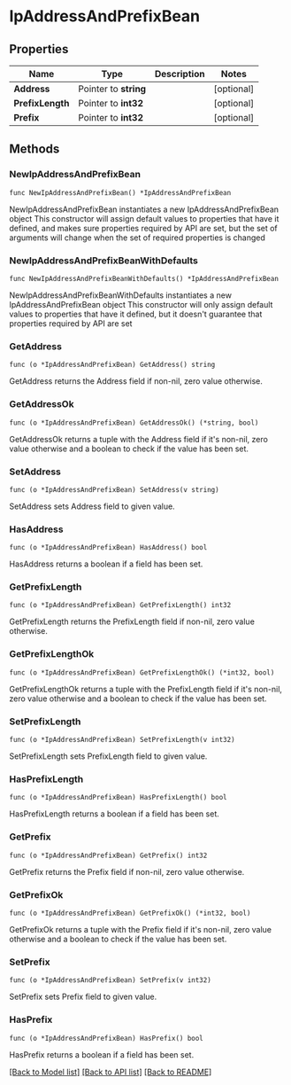 # IpAddressAndPrefixBean

## Properties

Name | Type | Description | Notes
------------ | ------------- | ------------- | -------------
**Address** | Pointer to **string** |  | [optional] 
**PrefixLength** | Pointer to **int32** |  | [optional] 
**Prefix** | Pointer to **int32** |  | [optional] 

## Methods

### NewIpAddressAndPrefixBean

`func NewIpAddressAndPrefixBean() *IpAddressAndPrefixBean`

NewIpAddressAndPrefixBean instantiates a new IpAddressAndPrefixBean object
This constructor will assign default values to properties that have it defined,
and makes sure properties required by API are set, but the set of arguments
will change when the set of required properties is changed

### NewIpAddressAndPrefixBeanWithDefaults

`func NewIpAddressAndPrefixBeanWithDefaults() *IpAddressAndPrefixBean`

NewIpAddressAndPrefixBeanWithDefaults instantiates a new IpAddressAndPrefixBean object
This constructor will only assign default values to properties that have it defined,
but it doesn't guarantee that properties required by API are set

### GetAddress

`func (o *IpAddressAndPrefixBean) GetAddress() string`

GetAddress returns the Address field if non-nil, zero value otherwise.

### GetAddressOk

`func (o *IpAddressAndPrefixBean) GetAddressOk() (*string, bool)`

GetAddressOk returns a tuple with the Address field if it's non-nil, zero value otherwise
and a boolean to check if the value has been set.

### SetAddress

`func (o *IpAddressAndPrefixBean) SetAddress(v string)`

SetAddress sets Address field to given value.

### HasAddress

`func (o *IpAddressAndPrefixBean) HasAddress() bool`

HasAddress returns a boolean if a field has been set.

### GetPrefixLength

`func (o *IpAddressAndPrefixBean) GetPrefixLength() int32`

GetPrefixLength returns the PrefixLength field if non-nil, zero value otherwise.

### GetPrefixLengthOk

`func (o *IpAddressAndPrefixBean) GetPrefixLengthOk() (*int32, bool)`

GetPrefixLengthOk returns a tuple with the PrefixLength field if it's non-nil, zero value otherwise
and a boolean to check if the value has been set.

### SetPrefixLength

`func (o *IpAddressAndPrefixBean) SetPrefixLength(v int32)`

SetPrefixLength sets PrefixLength field to given value.

### HasPrefixLength

`func (o *IpAddressAndPrefixBean) HasPrefixLength() bool`

HasPrefixLength returns a boolean if a field has been set.

### GetPrefix

`func (o *IpAddressAndPrefixBean) GetPrefix() int32`

GetPrefix returns the Prefix field if non-nil, zero value otherwise.

### GetPrefixOk

`func (o *IpAddressAndPrefixBean) GetPrefixOk() (*int32, bool)`

GetPrefixOk returns a tuple with the Prefix field if it's non-nil, zero value otherwise
and a boolean to check if the value has been set.

### SetPrefix

`func (o *IpAddressAndPrefixBean) SetPrefix(v int32)`

SetPrefix sets Prefix field to given value.

### HasPrefix

`func (o *IpAddressAndPrefixBean) HasPrefix() bool`

HasPrefix returns a boolean if a field has been set.


[[Back to Model list]](../README.md#documentation-for-models) [[Back to API list]](../README.md#documentation-for-api-endpoints) [[Back to README]](../README.md)


